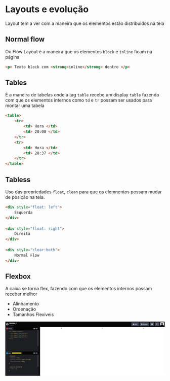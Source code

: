 # Layouts e evolução

Layout tem a ver com a maneira que os elementos estão distribuidos na tela

## Normal flow

Ou Flow Layout é a maneira que os elementos `block` e `inline` ficam na página

~~~html
<p> Texto block com <strong>inline</strong> dentro </p>
~~~

## Tables

É a maneira de tabelas onde a tag `table` recebe um display `table` fazendo com que os elementos internos como `td` e `tr` possam ser usados para montar uma tabela

~~~html
<table>
    <tr>
        <td> Hora </td>
        <td> 20:00 </td>
    </tr>
    <tr>
        <td> Hora </td>
        <td> 20:37 </td>
    </tr>
</table>
~~~

## Tabless

Uso das propriedades `float`, `clean` para que os elemnentos possam mudar de posição na tela.

~~~html
<div style="float: left">
    Esquerda
</div>

<div style="float: right">
    Direita
</div>

<div style="clear:both">
    Normal Flow
</div>
~~~

## Flexbox

A caixa se torna flex, fazendo com que os elementos internos possam receber melhor

- Alinhamento
- Ordenação
- Tamanhos Flexiveis 

![Flexbox](./assets/flebox.png)

